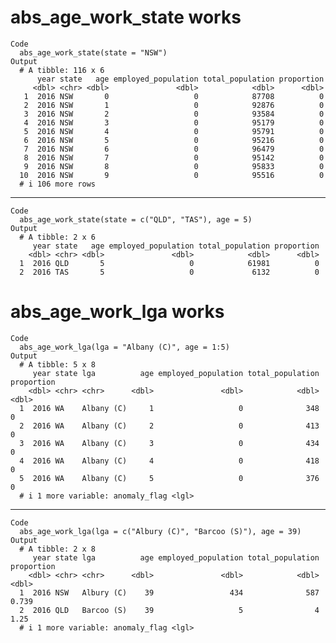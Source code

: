 # abs_age_work_state works

    Code
      abs_age_work_state(state = "NSW")
    Output
      # A tibble: 116 x 6
          year state   age employed_population total_population proportion
         <dbl> <chr> <dbl>               <dbl>            <dbl>      <dbl>
       1  2016 NSW       0                   0            87708          0
       2  2016 NSW       1                   0            92876          0
       3  2016 NSW       2                   0            93584          0
       4  2016 NSW       3                   0            95179          0
       5  2016 NSW       4                   0            95791          0
       6  2016 NSW       5                   0            95216          0
       7  2016 NSW       6                   0            96479          0
       8  2016 NSW       7                   0            95142          0
       9  2016 NSW       8                   0            95833          0
      10  2016 NSW       9                   0            95516          0
      # i 106 more rows

---

    Code
      abs_age_work_state(state = c("QLD", "TAS"), age = 5)
    Output
      # A tibble: 2 x 6
         year state   age employed_population total_population proportion
        <dbl> <chr> <dbl>               <dbl>            <dbl>      <dbl>
      1  2016 QLD       5                   0            61981          0
      2  2016 TAS       5                   0             6132          0

# abs_age_work_lga works

    Code
      abs_age_work_lga(lga = "Albany (C)", age = 1:5)
    Output
      # A tibble: 5 x 8
         year state lga          age employed_population total_population proportion
        <dbl> <chr> <chr>      <dbl>               <dbl>            <dbl>      <dbl>
      1  2016 WA    Albany (C)     1                   0              348          0
      2  2016 WA    Albany (C)     2                   0              413          0
      3  2016 WA    Albany (C)     3                   0              434          0
      4  2016 WA    Albany (C)     4                   0              418          0
      5  2016 WA    Albany (C)     5                   0              376          0
      # i 1 more variable: anomaly_flag <lgl>

---

    Code
      abs_age_work_lga(lga = c("Albury (C)", "Barcoo (S)"), age = 39)
    Output
      # A tibble: 2 x 8
         year state lga          age employed_population total_population proportion
        <dbl> <chr> <chr>      <dbl>               <dbl>            <dbl>      <dbl>
      1  2016 NSW   Albury (C)    39                 434              587      0.739
      2  2016 QLD   Barcoo (S)    39                   5                4      1.25 
      # i 1 more variable: anomaly_flag <lgl>

